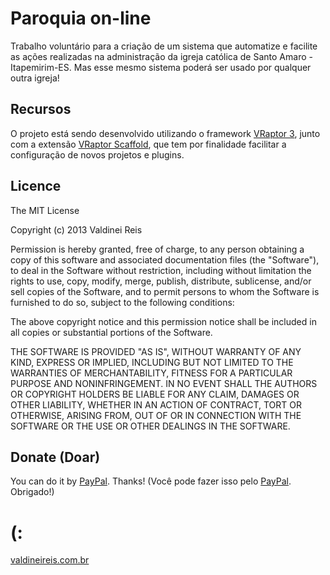 # Paroquia on-line

Trabalho voluntário para a criação de um sistema que automatize e facilite as ações realizadas na administração da igreja católica de Santo Amaro - Itapemirim-ES. Mas esse mesmo sistema poderá ser usado por qualquer outra igreja!

## Recursos

O projeto está sendo desenvolvido utilizando o framework [VRaptor 3](http://vraptor.caelum.com.br), junto com a extensão [VRaptor Scaffold](http://vraptor.caelum.com.br/pt/docs/vraptor-scaffold-pt/), que tem por finalidade facilitar a configuração de novos projetos e plugins.

## Licence

The MIT License

Copyright (c) 2013 Valdinei Reis

Permission is hereby granted, free of charge, to any person obtaining a copy of this software and associated documentation files (the "Software"), to deal in the Software without restriction, including without limitation the rights to use, copy, modify, merge, publish, distribute, sublicense, and/or sell copies of the Software, and to permit persons to whom the Software is furnished to do so, subject to the following conditions:

The above copyright notice and this permission notice shall be included in all copies or substantial portions of the Software.

THE SOFTWARE IS PROVIDED "AS IS", WITHOUT WARRANTY OF ANY KIND, EXPRESS OR IMPLIED, INCLUDING BUT NOT LIMITED TO THE WARRANTIES OF MERCHANTABILITY, FITNESS FOR A PARTICULAR PURPOSE AND NONINFRINGEMENT. IN NO EVENT SHALL THE AUTHORS OR COPYRIGHT HOLDERS BE LIABLE FOR ANY CLAIM, DAMAGES OR OTHER LIABILITY, WHETHER IN AN ACTION OF CONTRACT, TORT OR OTHERWISE, ARISING FROM, OUT OF OR IN CONNECTION WITH THE SOFTWARE OR THE USE OR OTHER DEALINGS IN THE SOFTWARE.

## Donate (Doar)

You can do it by [PayPal](https://www.paypal.com/cgi-bin/webscr?cmd=_s-xclick&hosted_button_id=9HNNWCB7QAUUA). Thanks!
(Você pode fazer isso pelo [PayPal](https://www.paypal.com/cgi-bin/webscr?cmd=_s-xclick&hosted_button_id=9HNNWCB7QAUUA). Obrigado!) 

# (:

[valdineireis.com.br](http://www.valdineireis.com.br)
